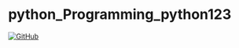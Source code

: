 # python_Programming_python123
<a href="https://github.com/SeeChen/python_Programming_python123/blob/main/LICENSE">![GitHub](https://img.shields.io/github/license/SeeChen/python_Programming_python123?color=1AA260&label=LICENSE)</a>
